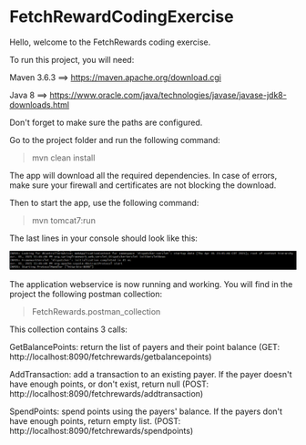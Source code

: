 # FetchRewardCodingExercise
Hello, welcome to the FetchRewards coding exercise.

To run this project, you will need:

Maven 3.6.3 ==> https://maven.apache.org/download.cgi

Java 8 ==> https://www.oracle.com/java/technologies/javase/javase-jdk8-downloads.html

Don't forget to make sure the paths are configured.

Go to the project folder and run the following command: 
>mvn clean install

The app will download all the required dependencies. In case of errors, make sure your firewall and certificates are not blocking the download. 

Then to start the app, use the following command:
>mvn tomcat7:run

The last lines in your console should look like this:

![screenshot.PNG](https://github.com/TheoRiv/FetchRewardCodingExercise/blob/main/screenshot.PNG)

The application webservice is now running and working. You will find in the project the following postman collection:
>FetchRewards.postman_collection

This collection contains 3 calls: 

GetBalancePoints: return the list of payers and their point balance (GET: http://localhost:8090/fetchrewards/getbalancepoints)

AddTransaction: add a transaction to an existing payer. If the payer doesn't have enough points, or don't exist, return null 
(POST: http://localhost:8090/fetchrewards/addtransaction)

SpendPoints: spend points using the payers' balance. If the payers don't have enough points, return empty list. 
(POST: http://localhost:8090/fetchrewards/spendpoints)
